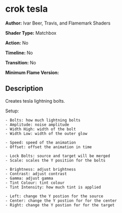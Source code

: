 # crok tesla

**Author:** Ivar Beer, Travis, and Flamemark Shaders

**Shader Type:** Matchbox

**Action:** No

**Timeline:** No

**Transition:** No

**Minimum Flame Version:** 


## Description
Creates tesla lightning bolts.

Setup:

    - Bolts: how much lightning bolts
    - Amplitude: noise amplitude
    - Width High: width of the bolt
    - Width Low: width of the outer glow

    - Speed: speed of the animation
    - Offset: offset the animation in time

    - Lock Bolts: source and target will be merged
    - Scale: scales the Y position for the bolts

    - Brightness: adjust brightness
    - Contrast: adjust contrast
    - Gamma: adjust gamma
    - Tint Colour: tint colour
    - Tint Intensity: how much tint is applied

    - Left: change the Y postion for the source
    - Center: change the Y postion for for the center
    - Right: change the Y postion for for the target

